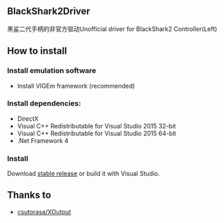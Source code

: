 ## BlackShark2Driver
黑鲨二代手柄的非官方驱动Unofficial driver for BlackShark2 Controller(Left)

## How to install

### Install emulation software
- Install VIGEm framework (recommended)

### Install dependencies:
- DirectX
- Visual C++ Redistributable for Visual Studio 2015 32-bit
- Visual C++ Redistributable for Visual Studio 2015 64-bit
- .Net Framework 4

### Install 
Download [stable release](https://github.com/Cai1Hsu/BlackShark2Driver/releases/latest) or build it with Visual Studio.

## Thanks to
- [csutorasa/XOutput](https://github.com/csutorasa/XOutput)
